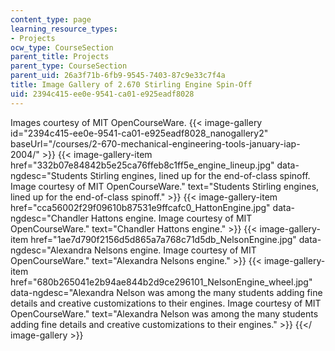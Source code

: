 ```yaml
---
content_type: page
learning_resource_types:
- Projects
ocw_type: CourseSection
parent_title: Projects
parent_type: CourseSection
parent_uid: 26a3f71b-6fb9-9545-7403-87c9e33c7f4a
title: Image Gallery of 2.670 Stirling Engine Spin-Off
uid: 2394c415-ee0e-9541-ca01-e925eadf8028
---
```


Images courtesy of MIT OpenCourseWare.
{{< image-gallery id="2394c415-ee0e-9541-ca01-e925eadf8028_nanogallery2" baseUrl="/courses/2-670-mechanical-engineering-tools-january-iap-2004/" >}}
{{< image-gallery-item href="332b07e84842b5e25ca76ffeb8c1ff5e_engine_lineup.jpg" data-ngdesc="Students Stirling engines, lined up for the end-of-class spinoff. Image courtesy of MIT OpenCourseWare." text="Students Stirling engines, lined up for the end-of-class spinoff." >}}
{{< image-gallery-item href="cca56002f29f09610b87531e9ffcafc0_HattonEngine.jpg" data-ngdesc="Chandler Hattons engine. Image courtesy of MIT OpenCourseWare." text="Chandler Hattons engine." >}}
{{< image-gallery-item href="1ae7d790f2156d5d865a7a768c71d5db_NelsonEngine.jpg" data-ngdesc="Alexandra Nelsons engine. Image courtesy of MIT OpenCourseWare." text="Alexandra Nelsons engine." >}}
{{< image-gallery-item href="680b265041e2b94ae844b2d9ce296101_NelsonEngine_wheel.jpg" data-ngdesc="Alexandra Nelson was among the many students adding fine details and creative customizations to their engines. Image courtesy of MIT OpenCourseWare." text="Alexandra Nelson was among the many students adding fine details and creative customizations to their engines." >}}
{{</ image-gallery >}}